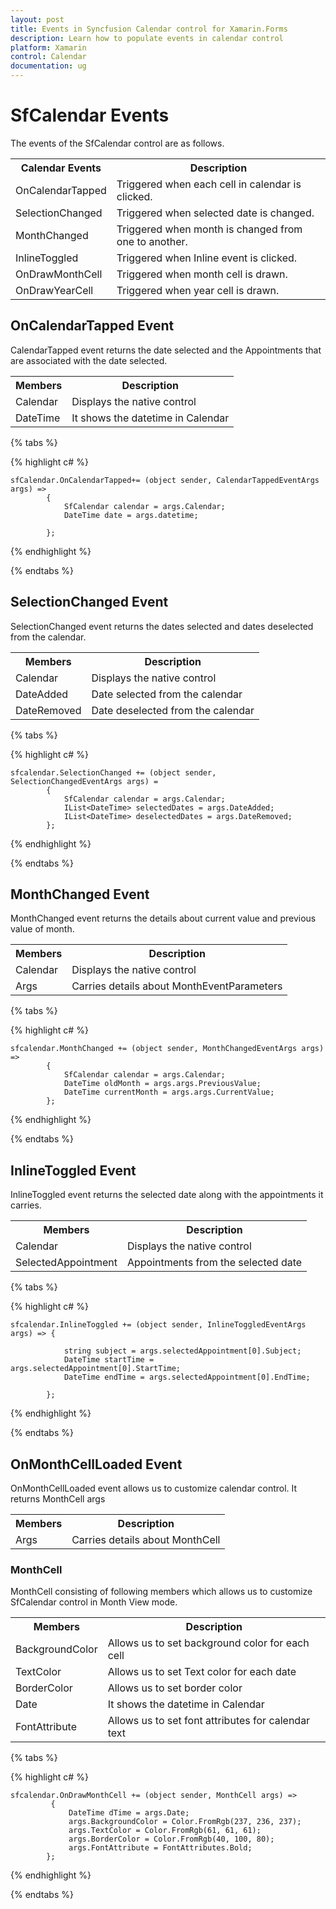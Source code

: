 ```yaml
---
layout: post
title: Events in Syncfusion Calendar control for Xamarin.Forms
description: Learn how to populate events in calendar control
platform: Xamarin
control: Calendar
documentation: ug
---
```


# SfCalendar Events

The events of the SfCalendar control are as follows.

<table>
<tr>
<th>Calendar Events</th>
<th>Description</th>
</tr>
<tr>
<td>OnCalendarTapped</td>
<td>Triggered when each cell in calendar is clicked.</td>
</tr>
<tr>
<td>SelectionChanged</td>
<td>Triggered when selected date is changed.</td>
</tr>
<tr>
<td>MonthChanged</td>
<td>Triggered when month is changed from one to another.</td>
</tr>
<tr>
<td>InlineToggled</td>
<td>Triggered when Inline event is clicked.</td>
</tr>
<tr>
<td>OnDrawMonthCell</td>
<td>Triggered when month cell is drawn.</td>
</tr>
<tr>
<td>OnDrawYearCell</td>
<td>Triggered when year cell is drawn.</td>
</tr>
</table>


##  OnCalendarTapped Event

CalendarTapped event returns the date selected and the Appointments that are associated with the date selected.

<table>
<tr>
<th>Members</th>
<th>Description</th>
</tr>
<tr>
<td>Calendar</td>
<td>Displays the native control</td>
</tr>
<tr>
<td>DateTime</td>
<td>It shows the datetime in Calendar</td>
</tr>
</table>


{% tabs %}

{% highlight c# %}

	sfCalendar.OnCalendarTapped+= (object sender, CalendarTappedEventArgs args) => 
			{
				SfCalendar calendar = args.Calendar;
				DateTime date = args.datetime;
				
			};

{% endhighlight %}

{% endtabs %}

##  SelectionChanged Event

SelectionChanged event returns the dates selected and dates deselected from the calendar.

<table>
<tr>
<th>Members</th>
<th>Description</th>
</tr>
<tr>
<td>Calendar</td>
<td>Displays the native control</td>
</tr>
<tr>
<td>DateAdded</td>
<td>Date selected from the calendar</td>
</tr>
<tr>
<td>DateRemoved</td>
<td>Date deselected from the calendar</td>
</tr>
</table>


{% tabs %}

{% highlight c# %}

	sfcalendar.SelectionChanged += (object sender, SelectionChangedEventArgs args) =
			{
				SfCalendar calendar = args.Calendar;
				IList<DateTime> selectedDates = args.DateAdded;
				IList<DateTime> deselectedDates = args.DateRemoved;
			};
{% endhighlight %}

{% endtabs %}
                                                
## MonthChanged Event

MonthChanged event returns the details about current value and previous value of month.

<table>
<tr>
<th>Members</th>
<th>Description</th>
</tr>
<tr>
<td>Calendar</td>
<td>Displays the native control</td>
</tr>
<tr>
<td>Args</td>
<td>Carries details about MonthEventParameters</td>
</tr>
</table>
                                    
{% tabs %}

{% highlight c# %}

	sfcalendar.MonthChanged += (object sender, MonthChangedEventArgs args) =>
			{
				SfCalendar calendar = args.Calendar;
				DateTime oldMonth = args.args.PreviousValue;
				DateTime currentMonth = args.args.CurrentValue;
			};
{% endhighlight %}

{% endtabs %}

## InlineToggled Event

InlineToggled event returns the selected date along with the appointments it carries.

<table>
<tr>
<th>Members</th>
<th>Description</th>
</tr>
<tr>
<td>Calendar</td>
<td>Displays the native control</td>
</tr>
<tr>
<td>SelectedAppointment</td>
<td>Appointments from the selected date</td>
</tr>
</table>

{% tabs %}

{% highlight c# %}

	sfcalendar.InlineToggled += (object sender, InlineToggledEventArgs args) => {

				string subject = args.selectedAppointment[0].Subject;
				DateTime startTime = args.selectedAppointment[0].StartTime;
				DateTime endTime = args.selectedAppointment[0].EndTime;
		
			};
{% endhighlight %}

{% endtabs %}

## OnMonthCellLoaded Event 

OnMonthCellLoaded  event allows us to customize calendar control. It returns MonthCell args

<table>
<tr>
<th>Members</th>
<th>Description</th>
</tr>
<tr>
<td>Args</td>
<td>Carries details about MonthCell</td>
</tr>
</table>

### MonthCell

MonthCell consisting of following members which allows us to customize SfCalendar control in Month View mode.

<table>
<tr>
<th>Members</th>
<th>Description</th>
</tr>
<tr>
<td>BackgroundColor</td>
<td>Allows us to set background color for each cell</td>
</tr>
<tr>
<td>TextColor</td>
<td>Allows us to set Text color for each date</td>
</tr>
<tr>
<td>BorderColor</td>
<td>Allows us to set border color</td>
</tr>
<tr>
<td>Date</td>
<td>It shows the datetime in Calendar</td>
</tr>
<tr>
<td>FontAttribute</td>
<td>Allows  us to set font attributes for  calendar text</td>
</tr>
</table>

{% tabs %}

{% highlight c# %}

	sfcalendar.OnDrawMonthCell += (object sender, MonthCell args) =>
			 {
				 DateTime dTime = args.Date;
				 args.BackgroundColor = Color.FromRgb(237, 236, 237);
				 args.TextColor = Color.FromRgb(61, 61, 61);
				 args.BorderColor = Color.FromRgb(40, 100, 80);
				 args.FontAttribute = FontAttributes.Bold;
			};
{% endhighlight %}

{% endtabs %}


